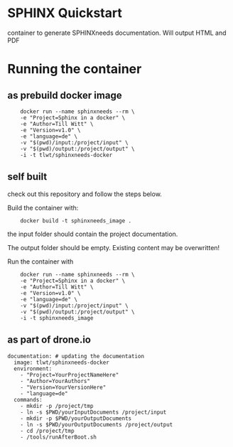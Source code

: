 # SPHINX Quickstart

container to generate SPHINXneeds documentation. Will output HTML and PDF


# Running the container

## as prebuild docker image
```
    docker run --name sphinxneeds --rm \
    -e "Project=Sphinx in a docker" \
    -e "Author=Till Witt" \
    -e "Version=v1.0" \
    -e "language=de" \
    -v "$(pwd)/input:/project/input" \
    -v "$(pwd)/output:/project/output" \
    -i -t tlwt/sphinxneeds-docker
```


## self built

check out this repository and follow the steps below.

Build the container with:

```
    docker build -t sphinxneeds_image .
```
the input folder should contain the project documentation.

The output folder should be empty. Existing content may be overwritten!

Run the container with

```
    docker run --name sphinxneeds --rm \
    -e "Project=Sphinx in a docker" \
    -e "Author=Till Witt" \
    -e "Version=v1.0" \
    -e "language=de" \    
    -v "$(pwd)/input:/project/input" \
    -v "$(pwd)/output:/project/output" \
    -i -t sphinxneeds_image
```


## as part of drone.io

```
documentation: # updating the documentation
  image: tlwt/sphinxneeds-docker
  environment:
    - "Project=YourProjectNameHere"
    - "Author=YourAuthors"
    - "Version=YourVersionHere"
    - "language=de"
  commands:
    - mkdir -p /project/tmp
    - ln -s $PWD/yourInputDocuments /project/input
    - mkdir -p $PWD/yourOutputDocuments    
    - ln -s $PWD/yourOutputDocuments /project/output
    - cd /project/tmp
    - /tools/runAfterBoot.sh
```
